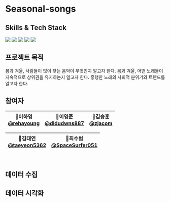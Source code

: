# Seasonal-songs

## Skills & Tech Stack
<img src="https://img.shields.io/badge/django-20232a.svg?style=for-the-badge&logo=react&logoColor=092E20" /> <img src="https://img.shields.io/badge/python-20232a.svg?style=for-the-badge&logo=react&logoColor=3776AB" /> <img src="https://img.shields.io/badge/html5-20232a.svg?style=for-the-badge&logo=react&logoColor=E34F26" /> <img src="https://img.shields.io/badge/css3-20232a.svg?style=for-the-badge&logo=react&logoColor=1572B6" /> <img src="https://img.shields.io/badge/javascript-20232a.svg?style=for-the-badge&logo=react&logoColor=F7DF1E" /> 

## 프로젝트 목적
봄과 겨울, 사람들이 많이 찾는 음악이 무엇인지 알고자 한다. 봄과 겨울, 어떤 노래들이 지속적으로 상위권을 유지하는지 알고자 한다. 흥행한 노래의 사회적 분위기와 트렌드를 알고자 한다.

## 참여자

|  📎이하영<br/>[@rehayoung](https://github.com/rehayoung)<br/> | 📎이영준<br/>[@dldudwns887](https://github.com/dldudwns887)<br/> | 📎김승훈<br/> [@zjacom](https://github.com/zjacom0)<br/>| 
| :----------------------------------------------------------: | :---------------------------------------------: | :-------------------------------------------------: |

|📎김태연<br/> [@taeyeon5362](https://github.com/taeyeon5362)<br/> | 📎최수범<br/> [@SpaceSurfer051](https://github.com/SpaceSurfer051)<br/>|
|----------------------------------------------------------- | ----------------------------------------------------------- | 
<br/>

## 데이터 수집

## 데이터 시각화
